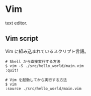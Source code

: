 Vim
===

text editor.


## Vim script

Vim に組み込まれているスクリプト言語。

```shell
# Shell から直接実行する方法
$ vim -S ./src/hello_world/main.vim
:quit!

# Vim を起動してから実行する方法
$ vim
:source ./src/hello_world/main.vim
```
